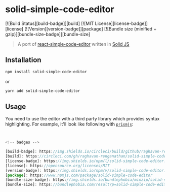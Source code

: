 # solid-simple-code-editor

[![Build Status][build-badge]][build]
[![MIT License][license-badge]][license]
[![Version][version-badge]][package]
[![Bundle size (minified + gzip)][bundle-size-badge]][bundle-size]

> A port of [react-simple-code-editor](https://react-simple-code-editor.github.io/react-simple-code-editor/) written in [Solid JS](https://solidjs.com)

## Installation

```sh
npm install solid-simple-code-editor
```

or

```sh
yarn add solid-simple-code-editor
```

## Usage

You need to use the editor with a third party library which provides syntax highlighting. For example, it'll look like following with [`prismjs`](https://prismjs.com):

```js


<!-- badges -->

[build-badge]: https://img.shields.io/circleci/build/github/raghavan-renganathan/solid-simple-code-editor/main.svg?style=flat-square
[build]: https://circleci.com/gh/raghavan-renganathan/solid-simple-code-editor
[license-badge]: https://img.shields.io/npm/l/solid-simple-code-editor.svg?style=flat-square
[license]: https://opensource.org/licenses/MIT
[version-badge]: https://img.shields.io/npm/v/solid-simple-code-editor.svg?style=flat-square
[package]: https://www.npmjs.com/package/solid-simple-code-editor
[bundle-size-badge]: https://img.shields.io/bundlephobia/minzip/solid-simple-code-editor.svg?style=flat-square
[bundle-size]: https://bundlephobia.com/result?p=solid-simple-code-editor
